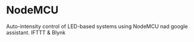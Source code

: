 # NodeMCU
Auto-intensity control of LED-based systems using NodeMCU nad google assistant. 
IFTTT & Blynk
